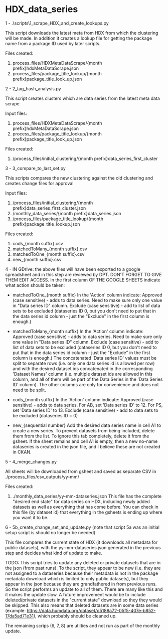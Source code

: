 # HDX_data_series

1 - .\scripts\1_scrape_HDX_and_create_lookups.py

This script downloads the latest meta from HDX from which the clustering will be made. In addition it creates a lookup file for getting the package name from a package ID used by later scripts.

Files created:

1. process_files/HDXMetaDataScrape/{month prefix}hdxMetaDataScrape.json
2. process_files/package_title_lookup/{month prefix}package_title_look_up.json

2 - 2_tag_hash_analysis.py

This script creates clusters which are data series from the latest meta data scrape

Input files:
1. process_files/HDXMetaDataScrape/{month prefix}hdxMetaDataScrape.json
2. process_files/package_title_lookup/{month prefix}package_title_look_up.json

Files created:
1. /process_files/initial_clustering/{month prefix}data_series_first_cluster

3 - 3_compare_to_last_set.py

This scripts compares the new clustering against the old clustering and creates change files for approval

Input files:
1. /process_files/initial_clustering/{month prefix}data_series_first_cluster.json
2. /monthly_data_series/{month prefix}data_series.json
3. /process_files/package_title_lookup/{month prefix}package_title_lookup.json

Files created:
1. cods_{month suffix}.csv
2. matchedToMany_{month suffix}.csv
3. matchedToOne_{month suffix}.csv
4. new_{month suffix}.csv

4 - IN GDrive: the above files will have been exported to a google spreadsheet and in this step are reviewed by DPT. DON'T FORGET TO GIVE THEM EDIT ACCESS. In the first column OF THE GOOGLE SHEETS indicate what action should be taken:

- matchedToOne_{month suffix}
In the 'Action' column indicate:
Approved (case sensitive) - adds to data series. Need to make sure only one value in "Data series ID" column.
Exclude (case sensitive) - add to list of data sets to be excluded (dataseries ID 0, but you don't need to put that in the data series id column - just the "Exclude" in the first column is enough.)

- matchedToMany_{month suffix}
In the 'Action' column indicate:
Approved (case sensitive) - adds to data series. Need to make sure only one value in "Data series ID" column.
Exclude (case sensitive) - add to list of data sets to be excluded (dataseries ID 0, but you don't need to put that in the data series id column - just the "Exclude" in the first column is enough.)
The concatenated 'Data series ID' values must be split to separate rows (i.e. only one data series id is allowed per row) and with the desired dataset ids concatenated in the corresponding 'Dataset Names' column (i.e. multiple dataset ids are allowed in this column, and all of them will be part of the Data Series in the 'Data Series ID' column). The other columns are only for convenience and does not need to be split.

- cods_{month suffix}
In the 'Action' column indicate:
Approved (case sensitive) - adds to data series. For AB, set 'Data series ID' to 12. For PS, set 'Data series ID' to 13.
Exclude (case sensitive) - add to data sets to be excluded (dataseries ID = 0)

- new_{sequential number}
Add the desired data series name in cell A1 to create a new series. 
To prevent datasets from being included, delete them from the list.
To ignore this tab completely, delete it from the gsheet. If the sheet remains and cell A1 is empty, then a new no-name dataseries is created in the json file, and I believe these are not created in CKAN.

5 - 4_merge_changes.py

All sheets will be downloaded from gsheet and saved as separate CSV in ./process_files/csv_outputs/yy-mm/  

Files created:
1. ./monthly_data_series/yy-mm-dataseries.json
This file has the complete "desired end state" for data series on HDX, including newly added datasets as well as everything that has come before. You can check in this file (by dataset id) that everything in the gsheets is ending up where you want it to be.

6 - 5b_create_change_set_and_update.py (note that script 5a was an initial setup script is should no longer be needed)

This file compares the current state of HDX (it downloads all metadata for public datasets), with the yy-mm-dataseries.json generated in the previous step and decides what kind of update to make. 

TODO: This script tries to update any deleted or private datasets that are in the json (from past runs). To the script, they appear to be new (i.e. they are not assigned to a dataseries because their metadata is not in the package metadata download which is limited to only public datasets), but they appear in the json because they are grandfathered in from previous runs. So the script performs an update to all of them. There are many like this and it makes the update slow. A future improvement would be to include deleted/private datasets in the "current state" download so they they would be skipped. This also means that deleted datasets are in some data series (example: https://data.humdata.org/dataset/d5188a72-05f5-407e-b852-17da5ad71e31), which probably should be cleaned up.


The remaining scrips (6, 7, 8) are utilties and not run as part of the monthly update.
